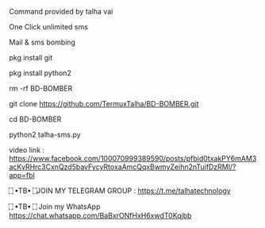 Command provided by talha vai

One Click unlimited sms

Mail & sms bombing

pkg install git

pkg install python2

rm -rf BD-BOMBER

git clone https://github.com/TermuxTalha/BD-BOMBER.git

cd BD-BOMBER

python2 talha-sms.py


video link : https://www.facebook.com/100070999389590/posts/pfbid0txakPY6mAM3acKyRHrc3CxnQzd5bavFycyRtoxaAmcQqxBwmyZeihn2nTuifDzRMl/?app=fbl

  ۝ •TB• ۝JOIN MY TELEGRAM GROUP : https://t.me/talhatechnology

 ۝ •TB• ۝ Join my WhatsApp  https://chat.whatsapp.com/BaBxrONfHxH6xwdT0Kqjbb
